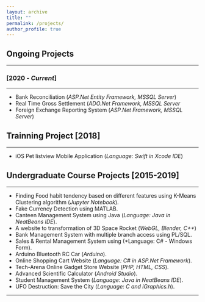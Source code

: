 ```yaml
---
layout: archive
title: ""
permalink: /projects/
author_profile: true
---
```


## Ongoing Projects
----------------

### [2020 - *Current*]
-----------
* Bank Reconciliation (*ASP.Net Entity Framework, MSSQL Server*)
* Real Time Gross Settlement (*ADO.Net Framework, MSSQL Server*
* Foreign Exchange Reporting System (*ASP.Net Framework, MSSQL Server*)


## Trainning Project [2018]
-----------
* iOS Pet listview Mobile Application (*Language: Swift in Xcode IDE*)

## Undergraduate Course Projects [2015-2019]
----------------
* Finding Food habit tendency based on different features using K-Means Clustering algorithm (*Jupyter Notebook*).
* Fake Currency Detection using MATLAB.
* Canteen Management System using Java (*Language: Java in NeatBeans IDE*).
* A website to transformation of 3D Space Rocket (*WebGL, Blender, C++*)
* Bank Management System with multiple branch access using PL/SQL.
* Sales & Rental Management System using (*Language: C# - Windows Form).
* Arduino Bluetooth RC Car (*Arduino*).
* Online Shopping Cart Website (*Language: C# in ASP.Net Framework*). 
* Tech-Arena Online Gadget Store Website (*PHP, HTML, CSS*).
* Advanced Scientific Calculator (*Android Studio*).
* Student Management System (*Language: Java in NeatBeans IDE*).
* UFO Destruction: Save the City (*Language: C and iGraphics.h*).


__________________________________________________
